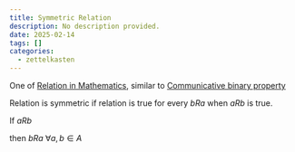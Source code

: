 ```yaml
---
title: Symmetric Relation
description: No description provided.
date: 2025-02-14
tags: []
categories:
  - zettelkasten
---
```


One of [Relation in Mathematics](Relation%20in%20Mathematics.md), similar to [Communicative binary property](Communicative%20binary%20property.md)

Relation is symmetric if relation is true for every $bRa$ when $aRb$ is true.

If $aRb$

then $bRa\ \forall a,b \in A$
